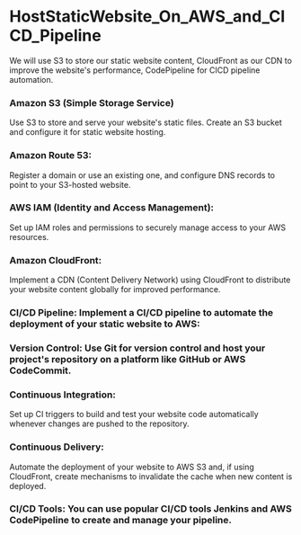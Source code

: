 # HostStaticWebsite_On_AWS_and_CICD_Pipeline
We will use S3 to store our static website content, CloudFront as our CDN to improve the website's performance, CodePipeline for CICD pipeline automation.

### Amazon S3 (Simple Storage Service)
Use S3 to store and serve your website's static files. Create an S3 bucket and configure it for static website hosting.
### Amazon Route 53:
Register a domain or use an existing one, and configure DNS records to point to your S3-hosted website.
### AWS IAM (Identity and Access Management):
Set up IAM roles and permissions to securely manage access to your AWS resources.
### Amazon CloudFront:
Implement a CDN (Content Delivery Network) using CloudFront to distribute your website content globally for improved performance.
### CI/CD Pipeline: Implement a CI/CD pipeline to automate the deployment of your static website to AWS:
### Version Control: Use Git for version control and host your project's repository on a platform like GitHub or AWS CodeCommit.
### Continuous Integration: 
Set up CI triggers to build and test your website code automatically whenever changes are pushed to the repository.
### Continuous Delivery:
Automate the deployment of your website to AWS S3 and, if using CloudFront, create mechanisms to invalidate the cache when new content is deployed.
### CI/CD Tools: You can use popular CI/CD tools Jenkins and AWS CodePipeline to create and manage your pipeline.
